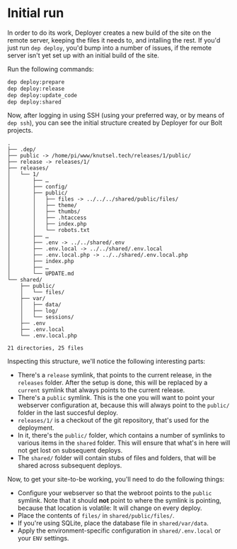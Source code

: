 Initial run
===========

In order to do its work, Deployer creates a new build of the site on the remote server, keeping the files it needs to, and intalling the rest. If you'd just run `dep deploy`, you'd bump into a number of issues, if the remote server isn't yet set up with an initial build of the site.

Run the following commands:

```bash
dep deploy:prepare
dep deploy:release
dep deploy:update_code
dep deploy:shared
```

Now, after logging in using SSH (using your preferred way, or by means of `dep ssh`), you can see the initial structure created by Deployer for our Bolt projects.

```text
.
├── .dep/
├── public -> /home/pi/www/knutsel.tech/releases/1/public/
├── release -> releases/1/
├── releases/
│   └── 1/
│       ├── …
│       ├── config/
│       ├── public/
│       │   ├── files -> ../../../shared/public/files/
│       │   ├── theme/
│       │   ├── thumbs/
│       │   ├── .htaccess
│       │   ├── index.php
│       │   └── robots.txt
│       ├── …
│       ├── .env -> ../../shared/.env
│       ├── .env.local -> ../../shared/.env.local
│       ├── .env.local.php -> ../../shared/.env.local.php
│       ├── index.php
│       ├── …
│       └── UPDATE.md
└── shared/
    ├── public/
    │   └── files/
    ├── var/
    │   ├── data/
    │   ├── log/
    │   └── sessions/
    ├── .env
    ├── .env.local
    └── .env.local.php

21 directories, 25 files
```

Inspecting this structure, we'll notice the following interesting parts:

- There's a `release` symlink, that points to the current release, in the `releases` folder. After the setup is done, this will be replaced by a `current` symlink that always points to the current release.
- There's a `public` symlink. This is the one you will want to point your webserver configuration at, because this will always point to the `public/` folder in the last succesful deploy.
- `releases/1/` is a checkout of the git repository, that's used for the deployment.
- In it, there's the `public/` folder, which contains a number of symlinks to various items in the `shared` folder. This will ensure that what's in here will not get lost on subsequent deploys.
- The `shared/` folder will contain stubs of files and folders, that will be shared across subsequent deploys.

Now, to get your site-to-be working, you'll need to do the following things:

- Configure your webserver so that the webroot points to the `public` symlink. Note that it should **not** point to where the symlink is pointing, because that location is volatile: It will change on every deploy.
- Place the contents of `files/` in `shared/public/files/`.
- If you're using SQLite, place the database file in `shared/var/data`.
- Apply the environment-specific configuration in `shared/.env.local` or your `ENV` settings.